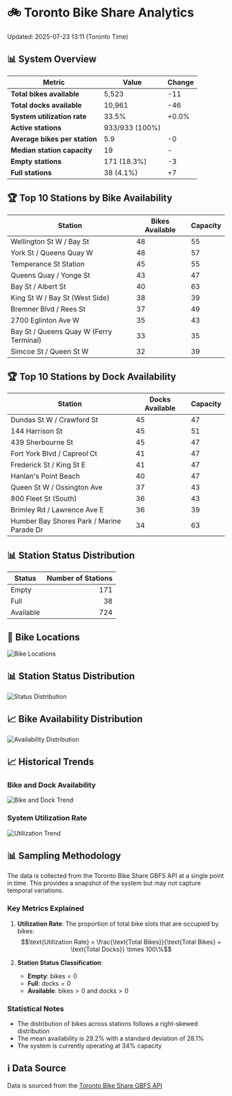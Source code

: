 # 🚲 Toronto Bike Share Analytics

Updated: 2025-07-23 13:11 (Toronto Time)

## 📊 System Overview
| Metric | Value | Change |
|--------|-------|--------|
| **Total bikes available** | 5,523 | -11 |
| **Total docks available** | 10,961 | -46 |
| **System utilization rate** | 33.5% | +0.0% |
| **Active stations** | 933/933 (100%) |  |
| **Average bikes per station** | 5.9 | -0 |
| **Median station capacity** | 19 | - |
| **Empty stations** | 171 (18.3%) | -3 |
| **Full stations** | 38 (4.1%) | +7 |

## 🏆 Top 10 Stations by Bike Availability
| Station | Bikes Available | Capacity |
|---------|-----------------|----------|
| Wellington St W / Bay St | 48 | 55 |
| York St / Queens Quay W | 48 | 57 |
| Temperance St Station | 45 | 55 |
| Queens Quay / Yonge St | 43 | 47 |
| Bay St / Albert St | 40 | 63 |
| King St W / Bay St (West Side) | 38 | 39 |
| Bremner Blvd / Rees St | 37 | 49 |
| 2700 Eglinton Ave W | 35 | 43 |
| Bay St / Queens Quay W (Ferry Terminal) | 33 | 35 |
| Simcoe St / Queen St W | 32 | 39 |

## 🏆 Top 10 Stations by Dock Availability
| Station | Docks Available | Capacity |
|---------|-----------------|----------|
| Dundas St W / Crawford St | 45 | 47 |
| 144 Harrison St | 45 | 51 |
| 439 Sherbourne St | 45 | 47 |
| Fort York  Blvd / Capreol Ct | 41 | 47 |
| Frederick St / King St E | 41 | 47 |
| Hanlan's Point Beach | 40 | 47 |
| Queen St W / Ossington Ave | 37 | 43 |
| 800 Fleet St (South) | 36 | 43 |
| Brimley Rd / Lawrence Ave E  | 36 | 39 |
| Humber Bay Shores Park / Marine Parade Dr | 34 | 63 |

## 📊 Station Status Distribution
| Status     | Number of Stations |
|------------|-------------------:|
| Empty      | 171 |
| Full       | 38 |
| Available  | 724 |

## 📍 Bike Locations
![Bike Locations](docs/plots/location_plot.png)

## 📊 Station Status Distribution
![Status Distribution](docs/plots/status_distribution.png)

## 📈 Bike Availability Distribution
![Availability Distribution](docs/plots/availability_dist.png)

## 📈 Historical Trends
### Bike and Dock Availability
![Bike and Dock Trend](docs/plots/time_series/bike_dock_trend.png)

### System Utilization Rate
![Utilization Trend](docs/plots/time_series/utilization_trend.png)

## 📊 Sampling Methodology
The data is collected from the Toronto Bike Share GBFS API at a single point in time. This provides a snapshot of the system but may not capture temporal variations.

### Key Metrics Explained
1. **Utilization Rate**: The proportion of total bike slots that are occupied by bikes:
   $$\text{Utilization Rate} = \frac{\text{Total Bikes}}{\text{Total Bikes} + \text{Total Docks}} \times 100\%$$

2. **Station Status Classification**:
   - **Empty**: $\text{bikes} = 0$
   - **Full**: $\text{docks} = 0$
   - **Available**: $\text{bikes} > 0$ and $\text{docks} > 0$

### Statistical Notes
- The distribution of bikes across stations follows a right-skewed distribution
- The mean availability is 29.2% with a standard deviation of 28.1%
- The system is currently operating at 34% capacity

## ℹ️ Data Source
Data is sourced from the [Toronto Bike Share GBFS API](https://tor.publicbikesystem.net/ube/gbfs/v1/en/station_status)
